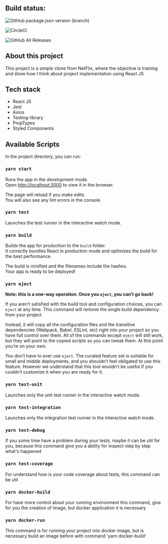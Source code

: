 ## Build status:
![GitHub package.json version (branch)](https://img.shields.io/github/package-json/v/riguelbf/ilegra-flix/master?style=for-the-badge)

![CircleCI](https://img.shields.io/circleci/build/gh/riguelbf/ilegra-flix/master?style=for-the-badge)

![GitHub All Releases](https://img.shields.io/github/downloads/riguelbf/ilegra-flix/total?style=for-the-badge)

## About this project

This project is a simple clone from NetFlix, where the objective is training and show how I think about project implementation using React JS

## Tech stack

- React JS
- Jest
- Axios
- Testing-library
- PropTypes
- Styled Components

## Available Scripts

In the project directory, you can run:

### `yarn start`

Runs the app in the development mode.<br />
Open [http://localhost:3000](http://localhost:3000) to view it in the browser.

The page will reload if you make edits.<br />
You will also see any lint errors in the console.

### `yarn test`

Launches the test runner in the interactive watch mode.<br />

### `yarn build`

Builds the app for production to the `build` folder.<br />
It correctly bundles React in production mode and optimizes the build for the best performance.

The build is minified and the filenames include the hashes.<br />
Your app is ready to be deployed!

### `yarn eject`

**Note: this is a one-way operation. Once you `eject`, you can’t go back!**

If you aren’t satisfied with the build tool and configuration choices, you can `eject` at any time. This command will remove the single build dependency from your project.

Instead, it will copy all the configuration files and the transitive dependencies (Webpack, Babel, ESLint, etc) right into your project so you have full control over them. All of the commands except `eject` will still work, but they will point to the copied scripts so you can tweak them. At this point you’re on your own.

You don’t have to ever use `eject`. The curated feature set is suitable for small and middle deployments, and you shouldn’t feel obligated to use this feature. However we understand that this tool wouldn’t be useful if you couldn’t customize it when you are ready for it.

### `yarn test-unit`

Launches only the unit test runner in the interactive watch mode.<br />

### `yarn test-integration`

Launches only the integration test runner in the interactive watch mode.<br />

### `yarn test-debug`

If you some time have a problem during your tests, maybe it can be util for you, because this command give you a ability for inspect step by step what's happened <br />

### `yarn test-coverage`

For understand how is your code coverage about tests, this command can be util

### `yarn docker-build`

For have more control about your running environment this command, give for you the creation of image, but docker application it is necessary <br />

### `yarn docker-run`

This command is for running your project into docker image, but is necessary build an image before with command 'yarn docker-build' <br />

